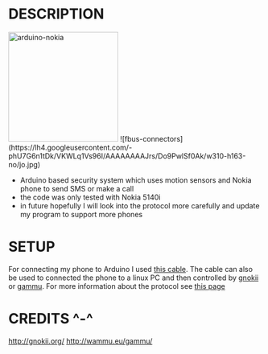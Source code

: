 DESCRIPTION
===========

<img alt="arduino-nokia" src="https://lh3.googleusercontent.com/-tteeGAZF8JM/VQSV9ZCOcEI/AAAAAAAAPKY/6l8JFqd1-8s/w1222-h917-no/IMG_20150314_210941.jpg" width="218px">
![fbus-connectors](https://lh4.googleusercontent.com/-phU7G6n1tDk/VKWLq1Vs96I/AAAAAAAAJrs/Do9PwlSf0Ak/w310-h163-no/jo.jpg)

* Arduino based security system which uses motion sensors and Nokia phone to send SMS or make a call
* the code was only tested with Nokia 5140i
* in future hopefully I will look into the protocol more carefully and update my program to support more phones


SETUP
=====

For connecting my phone to Arduino I used [this cable](http://www.dealextreme.com/p/data-cable-compatible-with-nokia-ca-42-446?item=13). The cable can also be used to connected the phone to a linux PC and then controlled by [gnokii](http://gnokii.org/) or [gammu](http://wammu.eu/gammu/). For more information about the protocol see [this page](http://www.embedtronics.com/nokia/fbus.html)


CREDITS ^-^
===========

http://gnokii.org/
http://wammu.eu/gammu/
